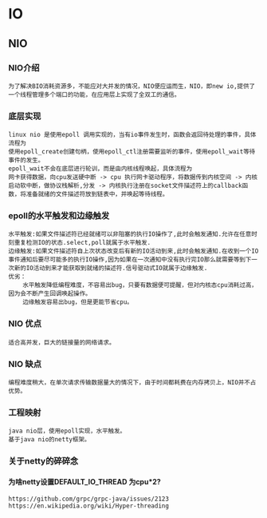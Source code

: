 # IO
## NIO
### NIO介绍
    为了解决BIO消耗资源多，不能应对大并发的情况，NIO便应运而生，NIO，即new io,提供了一个线程管理多个端口的功能，在应用层上实现了全双工的通信。
### 底层实现
    linux nio 是使用epoll 调用实现的，当有io事件发生时，函数会返回待处理的事件，具体流程为
    使用epoll_create创建句柄，使用epoll_ctl注册需要监听的事件，使用epoll_wait等待事件的发生。
    epoll_wait不会在底层进行轮训，而是由内核线程唤起，具体流程为
    网卡获得数据，向cpu发送硬中断 -> cpu 执行网卡驱动程序，将数据传到内核空间 -> 内核启动软中断，做协议栈解析,分发 -> 内核执行注册在socket文件描述符上的callback函数，将准备就绪的文件描述符放到链表中，并唤起等待线程。
### epoll的水平触发和边缘触发
    水平触发:如果文件描述符已经就绪可以非阻塞的执行IO操作了,此时会触发通知.允许在任意时刻重复检测IO的状态.select,poll就属于水平触发.
    边缘触发:如果文件描述符自上次状态改变后有新的IO活动到来,此时会触发通知.在收到一个IO事件通知后要尽可能多的执行IO操作,因为如果在一次通知中没有执行完IO那么就需要等到下一次新的IO活动到来才能获取到就绪的描述符.信号驱动式IO就属于边缘触发.
    优劣：
        水平触发降低编程难度，不容易出bug，只要有数据便可提醒，但对内核态cpu消耗过高，因为会不断产生回调唤起操作。
        边缘触发容易出bug，但是更能节省cpu。
### NIO 优点
    适合高并发，巨大的链接量的网络请求。
### NIO 缺点
    编程难度稍大，在单次请求传输数据量大的情况下，由于时间都耗费在内存拷贝上，NIO并不占优势。
### 工程映射
    java nio层，使用epoll实现，水平触发。
    基于java nio的netty框架。
### 关于netty的碎碎念
#### 为啥netty设置DEFAULT_IO_THREAD 为cpu*2?
    https://github.com/grpc/grpc-java/issues/2123
    https://en.wikipedia.org/wiki/Hyper-threading